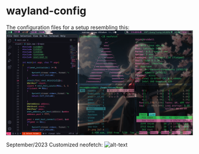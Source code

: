 # wayland-config
The configuration files for a setup resembling this:
![alt-text](https://github.com/letMeBorrowUrCode/wayland-config/blob/main/20230921_18h56m20s_grim.png)

September/2023
Customized neofetch:
![alt-text](https://github.com/loegaire/wayland-config/blob/main/20230928_23h44m28s_grim.png)
